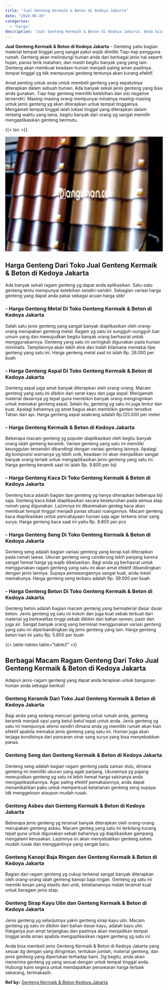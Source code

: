 ```yaml
---
title: "Jual Genteng Kermaik & Beton di Kedoya Jakarta"
date: "2024-06-20"
categories: 
  - "harga"
description: "Jual Genteng Kermaik & Beton di Kedoya Jakarta. Anda bisa membeli jenis Genteng Kermaik & Beton di Kedoya Jakarta yang sesuai dg dengan yang diinginkan, tent..."
---
```


**Jual Genteng Kermaik & Beton di Kedoya Jakarta** – Genteng yaitu bagian material tempat tinggal yang sangat patut wajib dimiliki Tiap-tiap pengguna rumah. Genteng akan melindungi hunian anda dari berbagai jenis hal seperti hujan, panas terik matahari, dan masih begitu banyak yang yang lain. Genteng akan membuat keadaan hunian menjadi paling aman pastinya. tempat tinggal yg tdk mempunyai genteng tentunya akan kurang efektif.

Amat penting untuk anda untuk membeli genteng yang sepatutnya diterapkan dalam sebuah hunian. Ada banyak sekali jenis genteng yang bisa anda gunakan. Tiap-tiap genteng memiliki kelebihan dan sisi negative tersendiri. Masing-masing orang mempunyai minatnya masing-masing untuk jenis genteng yg akan diterapkan untuk tempat tinggalnya. Mengamati tempat tinggal ialah lokasi tinggal yang diterapkan dalam rentang waktu yang lama, begitu banyak dari orang yg sangat memilih mengaplikasikan genteng bermutu.

{{< toc >}}

![Jual Genteng Kermaik & Beton di Kedoya Jakarta](/images/genteng-minimalis-murah14.png)

## Harga Genteng Dari Toko Jual Genteng Kermaik & Beton di Kedoya Jakarta

Ada banyak sekali ragam genteng yg dapat anda aplikasikan. Satu-satu genteng tentu mempunyai kelebihan sendiri-sendiri. Sebagian variasi harga genteng yang dapat anda pakai sebagai acuan harga sbb!

### \- Harga Genteng Metal Di Toko Genteng Kermaik & Beton di Kedoya Jakarta

Salah satu jenis genteng yang sangat banyak diaplikasikan oleh orang-orang merupakan genteng metal. Ragam yg satu ini sungguh-sungguh luar umum yang dan mewujudkan begitu banyak orang berhasrat untuk menggunakannya. Genteng yang satu ini seringkali digunakan pada hunian minimalis. Tampilannya akan lebih elok dan indah bilamana memakai tipe genteng yang satu ini. Harga genteng metal saat ini ialah Rp. 26.000 per buah

### \- Harga Genteng Aspal Di Toko Genteng Kermaik & Beton di Kedoya Jakarta

Genteng aspal juga amat banyak diterapkan oleh orang-orang. Macam genteng yang satu ini dibikin dari serat kayu dan juga aspal. Mengamati material dasarnya yg tepat guna membikin banyak orang menginginkan untuk memakai genteng aspal. Selain itu, genteng yg satu ini juga lentur dan kuat. Apalagi bahannya yg amat bagus akan membikin genten tersebut Tahan dari api. Harga genteng aspal seakrang adalah Rp.125.000 per meter

### \- Harga Genteng Kermaik & Beton di Kedoya Jakarta

Beberapa macam genteng yg populer diaplikasikan oleh begitu banyak orang ialah genteng keramik. Variasi genteng yang satu ini memiliki keunggulan tersendiri dibandingi dengan variasi genteng lainnya. Apalagi dg komposisi warnanya yg lebih unik, keadaan ini akan menjadikan sangat banyak orang tertaik untuk mengaplikasikan jenis genteng yang satu ini. Harga genteng keramik saat ini ialah Rp. 9.800 per biji

### \- Harga Genteng Kaca Di Toko Genteng Kermaik & Beton di Kedoya Jakarta

Genteng kaca adalah bagian tipe genteng yg hanya diterapkan beberapa biji saja. Genteng kaca tidak diaplikasikan secara keseluruhan pada semua atap rumah yang digunakan. Lazimnya ini dikarenakan genteg kaca akan membuat tempat tinggal menjadi panas situasi ruangannya. Macam genteng kaca diaplikasikan untuk pencahayaan hunian saja agar terkena sinar sang surya. Harga genteng kaca saat ini yaitu Rp. 8.800 per pcs

### \- Harga Genteng Seng Di Toko Genteng Kermaik & Beton di Kedoya Jakarta

Genteng seng adalah bagian variasi genteng yang kerap kali diterapkan pada rumah lawas. Ukuran genteng seng cenderung lebih panjang karena sangat hemat harga yg wajib dikeluarkan. Bagi anda yg berhasrat untuk menggunakan ragam genteng yang satu ini akan amat efektif dibandingkan dengan jenis lainnya. Supaya pemasangannya sangat kuat, anda mesti memakunya. Harga genteng seng terbaru adalah Rp. 39.000 per buah

### \- Harga Genteng Beton Di Toko Genteng Kermaik & Beton di Kedoya Jakarta

Genteng beton adalah bagian macam genteng yang bermaterial dasar dasar beton. Jenis genteng yg satu ini kokoh dan juga kuat sebab terbuat dari material yg berkwalitas tinggi sebab dibikin dari bahan semen, pasir dan juga air. Sangat banyak orang yang berminat menggunakan variasi genteng yang satu ini diperbandingkan dg jenis genteng yang lain. Harga genteng beton hari ini yaitu Rp. 5.800 per buah

{{< table-tables table="table2" >}}

## Berbagai Macam Ragam Genteng Dari Toko Jual Genteng Kermaik & Beton di Kedoya Jakarta

Adapun jenis-ragam genteng yang dapat anda terapkan untuk bangunan hunian anda sebagai berikut!

### Genteng Keramik Dari Toko Jual Genteng Kermaik & Beton di Kedoya Jakarta

Bagi anda yang sedang mencari genteng untuk rumah anda, genteng keramik menjadi opsi yang betul-betul tepat untuk anda. Jenis genteng yg satu ini mempunyai atensi sendiri dimana anda yg memiliki rumah akan kian efektif apabila memakai jenis genteng yang satu ini. Hunian juga akan terjaga kondisinya dari pancaran sinar sang surya yang bisa menyebabkan panas.

### Genteng Seng dan Genteng Kermaik & Beton di Kedoya Jakarta

Genteng seng adalah bagian ragam genteng pada zaman dulu, dimana genteng ini memiliki ukuran yang agak panjang. Ukurannya yg pajang mewujudkan genteng yg satu ini lebih hemat harga sekiranya anda mengaplikasikannya. Agar paling efektif pemakaiannya, anda dapat menambahkan paku untuk memperkuat ketahanan genteng seng supaya tdk menggelosor ataupun mudah rusak.

### Genteng Asbes dan Genteng Kermaik & Beton di Kedoya Jakarta

Beberapa jenis genteng yg teramat banyak diterapkan oleh orang-orang merupakan genteng asbes. Macam genteg yang satu ini terbilang kurang tepat guna untuk digunakan sebab bahannya yg diaplikasikan gampang mengalami kerusakan. Lazimnya ini akan menyebabkan genteng asbes mudah rusak dan menggantinya yang sangat baru.

### Genteng Kanopi Baja Ringan dan Genteng Kermaik & Beton di Kedoya Jakarta

Bagian dari ragam genteng yg cukup terkenal sangat banyak diterapkan oleh orang-orang ialah genteng kanopi baja ringan. Genteng yg satu ini memiiki kesan yang elastis dan unik, ketahanannya malah teramat kuat untuk beragam jenis atap.

### Genteng Sirap Kayu Ulin dan Genteng Kermaik & Beton di Kedoya Jakarta

Jenis genteng yg selanjutnya yakni genteng sirap kayu ulin. Macam genteng yg satu ini dibikin dari bahan dasar kayu, adalah kayu ulin. Harganya pun amat terjangkau dan pastinya akan menjadikan tempat tinggal anda aman apabila mengaplikasikan ragam genteng yg satu ini.

Anda bisa membeli jenis Genteng Kermaik & Beton di Kedoya Jakarta yang sesuai dg dengan yang diinginkan, tentukan jumlah, material genteng, dan jenis genteng yang diperlukan terhadap kami. Dg begitu, anda akan menerima genteng yg yang sesuai dengan untuk tempat tinggal anda. Hubungi kami segera untuk mendapatkan penawaran harga terbaik sekarang, terimakasih.

**Ref by:**  [Genteng Kermaik & Beton  Kedoya Jakarta](https://id.wikipedia.org/wiki/Genteng)
